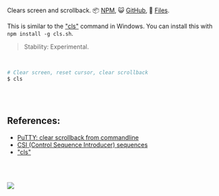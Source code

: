 Clears screen and scrollback.
:package: [NPM](https://www.npmjs.com/package/cls.sh),
:smiley_cat: [GitHub](https://github.com/orgs/nodef/packages?repo_name=cls.sh),
:scroll: [Files](https://unpkg.com/cls.sh/).

This is similar to the ["cls"] command in Windows. You can install this with
`npm install -g cls.sh`.

> Stability: Experimental.

<br>

```bash
# Clear screen, reset cursor, clear scrollback
$ cls
```

<br>
<br>


## References:

- [PuTTY: clear scrollback from commandline](https://superuser.com/a/889825/305990)
- [CSI (Control Sequence Introducer) sequences](https://en.wikipedia.org/wiki/ANSI_escape_code#CSI_(Control_Sequence_Introducer)_sequences)
- ["cls"]

<br>
<br>

[![](https://img.youtube.com/vi/gUHejU7qyv8/maxresdefault.jpg)](https://www.youtube.com/watch?v=gUHejU7qyv8)

["cls"]: https://ss64.com/nt/cls.html
